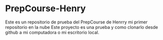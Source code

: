 # PrepCourse-Henry
Este es un repositorio de prueba del PrepCourse de Henrry mi primer repositorio en la nube
Este proyecto es una prueba y como clonarlo desde github a mi computadora o mi escritorio local.
